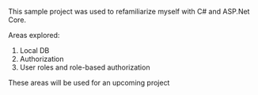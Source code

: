 This sample project was used to refamiliarize myself with C# and ASP.Net Core.

Areas explored:
1. Local DB
2. Authorization
3. User roles and role-based authorization

These areas will be used for an upcoming project
